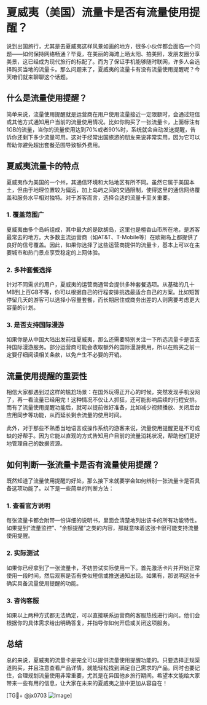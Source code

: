 # 夏威夷（美国）流量卡是否有流量使用提醒？

说到出国旅行，尤其是去夏威夷这样风景如画的地方，很多小伙伴都会面临一个问题——如何保持网络畅通？毕竟，在美丽的海滩上晒太阳、拍美照，发朋友圈分享美景，这已经成为现代旅行的标配了。而为了保证手机能够随时联网，许多人会选择购买当地的流量卡。那么问题来了，夏威夷的流量卡有没有流量使用提醒呢？今天咱们就来聊聊这个话题。

## 什么是流量使用提醒？

简单来说，流量使用提醒就是运营商在用户使用流量接近一定限额时，会通过短信或其他方式通知用户当前的流量使用情况。比如你购买了一张流量卡，上面标注有1GB的流量，当你的流量使用达到70%或者90%时，系统就会自动发送提醒，告诉你还剩下多少流量可用。这对于经常出国旅游的朋友来说非常实用，因为它可以帮助你避免超出套餐范围导致额外费用。

## 夏威夷流量卡的特点

夏威夷作为美国的一个州，其通信环境和大陆地区有所不同。虽然它属于美国本土，但由于地理位置较为偏远，加上岛屿之间的交通限制，使得这里的通信网络覆盖和服务水平相对独特。对于游客而言，选择合适的流量卡至关重要。

### 1. **覆盖范围广**
夏威夷由多个岛屿组成，其中最大的是欧胡岛，这里也是檀香山市所在地，是游客最常去的地方。大多数主流运营商（如AT&T、T-Mobile等）在欧胡岛上都提供了良好的信号覆盖。因此，如果你选择了这些运营商提供的流量卡，基本上可以在主要城市和热门景点享受稳定的上网体验。

### 2. **多种套餐选择**
针对不同需求的用户，夏威夷的运营商通常会提供多种套餐选项。从基础的几十MB到上百GB不等，你可以根据自己的行程安排挑选最适合自己的方案。比如短暂停留几天的游客可以选择小容量套餐，而长期居住或商务出差的人则需要考虑更大容量的计划。

### 3. **是否支持国际漫游**
如果你是从中国大陆出发前往夏威夷，那么还需要特别关注一下所选流量卡是否支持国际漫游服务。部分运营商可能会收取额外的国际漫游费用，所以在购买之前一定要仔细阅读相关条款，以免产生不必要的开销。

## 流量使用提醒的重要性

相信大家都遇到过这样的尴尬场景：在国外玩得正开心的时候，突然发现手机没网了，再一看流量已经用完！这种情况不仅让人抓狂，还可能影响后续的行程安排。而有了流量使用提醒功能后，就可以提前做好准备，比如减少视频播放、关闭后台应用同步等功能，从而延长剩余流量的使用时间。

此外，对于那些不熟悉当地语言或操作系统的游客来说，流量使用提醒更是不可或缺的好帮手。因为它能以直观的方式告知用户目前的流量消耗状况，帮助他们更好地管理自己的数据资源。

## 如何判断一张流量卡是否有流量使用提醒？

既然知道了流量使用提醒的好处，那么接下来就要学会如何辨别一张流量卡是否具备这项功能了。以下是一些简单的判断方法：

### 1. 查看官方说明
每张流量卡都会附带一份详细的说明书，里面会清楚地列出该卡的所有功能特性。如果提到“流量监控”、“余额提醒”之类的内容，那就意味着这张卡很可能支持流量使用提醒。

### 2. 实际测试
如果你已经拿到了一张流量卡，不妨尝试实际使用一下。首先激活卡片并开始正常使用一段时间，然后观察是否有类似短信或推送通知出现。如果有，那说明这张卡确实具备流量使用提醒的功能。

### 3. 咨询客服
如果以上两种方式都无法确定，可以直接联系运营商的客服热线进行询问。他们会根据你的具体需求给出明确答复，并指导你如何开启或关闭这项服务。

## 总结

总的来说，夏威夷的流量卡是完全可以提供流量使用提醒功能的。只要选择正规渠道购买，并且注意查看产品详情，就能轻松找到满足自己需求的产品。同时也要记住，合理规划流量使用非常重要，尤其是在异国他乡旅行期间。希望本文能给大家带来一些有用的信息，让大家在未来的夏威夷之旅中更加从容自在！

[TG💪+ @jx0703 ![Image](https://github.com/user-attachments/assets/dbca1d08-cadb-493c-b0ec-ad6f7a83f270)]